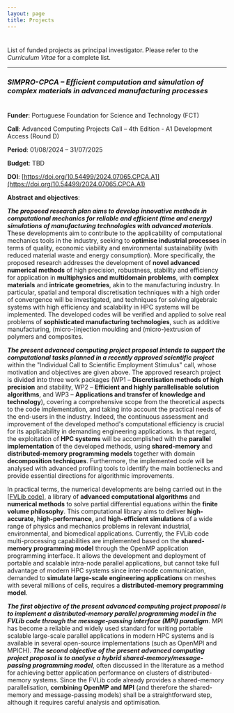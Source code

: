 ```yaml
---
layout: page
title: Projects
---
```


<p style="margin-bottom:1cm;"></p>

<div class="message">
  List of funded projects as principal investigator. Please refer to the <i>Curriculum Vitae</i> for a complete list.
</div>

---

### _SIMPRO-CPCA – Efficient computation and simulation of complex materials in advanced manufacturing processes_

<p style="margin-bottom:1cm;"></p>

**Funder**: Portuguese Foundation for Science and Technology (FCT)

**Call**: Advanced Computing Projects Call – 4th Edition - A1 Development Access (Round D)

**Period**: 01/08/2024 – 31/07/2025

**Budget**: TBD

**DOI**: [https://doi.org/10.54499/2024.07065.CPCA.A1](https://doi.org/10.54499/2024.07065.CPCA.A1)

**Abstract and objectives**:

**_The proposed research plan aims to develop innovative methods in computational mechanics for reliable and efficient (time and energy) simulations of manufacturing technologies with advanced materials_**. These developments aim to contribute to the applicability of computational mechanics tools in the industry, seeking to **optimise industrial processes** in terms of quality, economic viability and environmental sustainability (with reduced material waste and energy consumption). More specifically, the proposed research addresses the development of **novel advanced numerical methods** of high precision, robustness, stability and efficiency for application in **multiphysics and multidomain problems**, with **complex materials** and **intricate geometries**, akin to the manufacturing industry. In particular, spatial and temporal discretisation techniques with a high order of convergence will be investigated, and techniques for solving algebraic systems with high efficiency and scalability in HPC systems will be implemented. The developed codes will be verified and applied to solve real problems of **sophisticated manufacturing technologies**, such as additive manufacturing, (micro-)injection moulding and (micro-)extrusion of polymers and composites.

**_The present advanced computing project proposal intends to support the computational tasks planned in a recently approved scientific project_** within the "Individual Call to Scientific Employment Stimulus" call, whose motivation and objectives are given above. The approved research project is divided into three work packages (WP1 – **Discretisation methods of high precision** and stability, WP2 – **Efficient and highly parallelisable solution algorithms**, and WP3 – **Applications and transfer of knowledge and technology**), covering a comprehensive scope from the theoretical aspects to the code implementation, and taking into account the practical needs of the end-users in the industry. Indeed, the continuous assessment and improvement of the developed method's computational efficiency is crucial for its applicability in demanding engineering applications. In that regard, the exploitation of **HPC systems** will be accomplished with the **parallel implementation** of the developed methods, using **shared-memory** and **distributed-memory programming models** together with domain **decomposition techniques**. Furthermore, the implemented code will be analysed with advanced profiling tools to identify the main bottlenecks and provide essential directions for algorithmic improvements.

In practical terms, the numerical developments are being carried out in the [[FVLib code](https://ricardodpcosta.github.io/fvlib.html)], a library of **advanced computational algorithms** and **numerical methods** to solve partial differential equations within the **finite volume philosophy**. This computational library aims to deliver **high-accurate**, **high-performance**, and **high-efficient simulations** of a wide range of physics and mechanics problems in relevant industrial, environmental, and biomedical applications. Currently, the FVLib code multi-processing capabilities are implemented based on the **shared-memory programming model** through the OpenMP application programming interface. It allows the development and deployment of portable and scalable intra-node parallel applications, but cannot take full advantage of modern HPC systems since inter-node communication, demanded to **simulate large-scale engineering applications** on meshes with several millions of cells, requires a **distributed-memory programming model**.

**_The first objective of the present advanced computing project proposal is to implement a distributed-memory parallel programming model in the FVLib code through the message-passing interface (MPI) paradigm_**. MPI has become a reliable and widely used standard for writing portable scalable large-scale parallel applications in modern HPC systems and is available in several open-source implementations (such as OpenMPI and MPICH). **_The second objective of the present advanced computing project proposal is to analyse a hybrid shared-memory/message-passing programming model_**, often discussed in the literature as a method for achieving better application performance on clusters of distributed-memory systems. Since the FVLib code already provides a shared-memory parallelisation, **combining OpenMP and MPI** (and therefore the shared-memory and message-passing models) shall be a straightforward step, although it requires careful analysis and optimisation.
